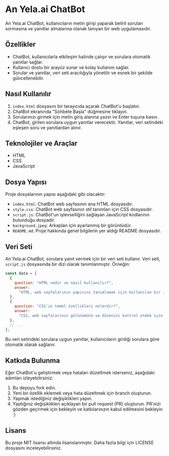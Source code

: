 # An Yela.ai ChatBot

An Yela.ai ChatBot, kullanıcıların metin girişi yaparak belirli soruları sormasına ve yanıtlar almalarına olanak tanıyan bir web uygulamasıdır.

## Özellikler

- ChatBot, kullanıcılarla etkileşim halinde çalışır ve sorulara otomatik yanıtlar sağlar.
- Kullanıcı dostu bir arayüz sunar ve kolay kullanım sağlar.
- Sorular ve yanıtlar, veri seti aracılığıyla yönetilir ve esnek bir şekilde güncellenebilir.

## Nasıl Kullanılır

1. `index.html` dosyasını bir tarayıcıda açarak ChatBot'u başlatın.
2. ChatBot ekranında "Sohbete Başla" düğmesine tıklayın.
3. Sorularınızı girmek için metin giriş alanına yazın ve Enter tuşuna basın.
4. ChatBot, girilen sorulara uygun yanıtlar verecektir. Yanıtlar, veri setindeki eşleşen soru ve yanıtlardan alınır.

## Teknolojiler ve Araçlar

- HTML
- CSS
- JavaScript

## Dosya Yapısı

Proje dosyalarının yapısı aşağıdaki gibi olacaktır:

- `index.html`: ChatBot web sayfasının ana HTML dosyasıdır.
- `style.css`: ChatBot web sayfasının stil tanımları için CSS dosyasıdır.
- `script.js`: ChatBot'un işlevselliğini sağlayan JavaScript kodlarının bulunduğu dosyadır.
- `background.jpeg`: Arkaplan için ayarlanmış bir görüntüdür.
- `README.md`: Proje hakkında genel bilgilerin yer aldığı README dosyasıdır.

## Veri Seti

An Yela.ai ChatBot, sorulara yanıt vermek için bir veri seti kullanır. Veri seti, `script.js` dosyasında bir dizi olarak tanımlanmıştır. Örneğin:

```javascript
const data = [
  {
    question: "HTML nedir ve nasıl kullanılır?",
    answer:
      "HTML, web sayfalarının yapısını tanımlamak için kullanılan bir işaret dili veya etiket setidir...",
  },
  {
    question: "CSS'in temel özellikleri nelerdir?",
    answer:
      "CSS, web sayfalarının görünümünü ve düzenini kontrol etmek için kullanılan bir stil dilidir...",
  },
  // ...
];
```

Bu veri setindeki sorulara uygun yanıtlar, kullanıcıların girdiği sorulara göre otomatik olarak sağlanır.

## Katkıda Bulunma

Eğer ChatBot'u geliştirmek veya hataları düzeltmek isterseniz, aşağıdaki adımları izleyebilirsiniz:

1. Bu depoyu fork edin.
2. Yeni bir özellik eklemek veya hata düzeltmek için branch oluşturun.
3. Yapmak istediğiniz değişiklikleri yapın.
4. Yaptığınız değişiklikleri açıklayan bir pull request (PR) oluşturun.
   PR'nizi gözden geçirmek için bekleyin ve katkılarınızın kabul edilmesini bekleyin :)

## Lisans

Bu proje MIT lisansı altında lisanslanmıştır. Daha fazla bilgi için LICENSE dosyasını inceleyebilirsiniz.
